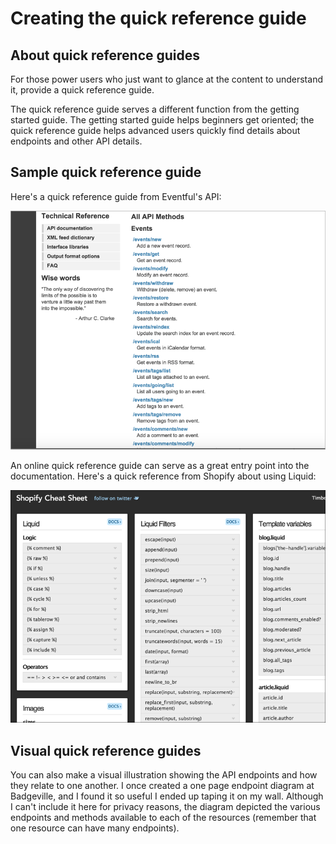 # Creating the quick reference guide

## About quick reference guides

For those power users who just want to glance at the content to understand it, provide a quick reference guide.

The quick reference guide serves a different function from the getting started guide. The getting started guide helps beginners get oriented; the quick reference guide helps advanced users quickly find details about endpoints and other API details.

## Sample quick reference guide
Here's a quick reference guide from Eventful's API:

<a href="http://api.eventful.com/docs"><img src="../images_api/eventfulquickreference.png" alt="Eventful quick reference" /></a>

An online quick reference guide can serve as a great entry point into the documentation. Here's a quick reference from Shopify about using Liquid:

<a href="http://cheat.markdunkley.com/"><img src="../images_api/shopifyqrg.png" alt="Shopify quick reference guide" /></a>

## Visual quick reference guides
You can also make a visual illustration showing the API endpoints and how they relate to one another. I once created a one page endpoint diagram at Badgeville, and I found it so useful I ended up taping it on my wall. Although I can't include it here for privacy reasons, the diagram depicted the various endpoints and methods available to each of the resources (remember that one resource can have many endpoints).
